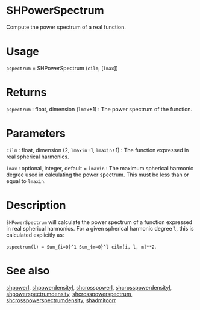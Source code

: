 # SHPowerSpectrum

Compute the power spectrum of a real function.

# Usage

`pspectrum` = SHPowerSpectrum (`cilm`, [`lmax`])

# Returns

`pspectrum` : float, dimension (`lmax`+1)
:   The power spectrum of the function.

# Parameters

`cilm` : float, dimension (2, `lmaxin`+1, `lmaxin`+1)
:   The function expressed in real spherical harmonics.

`lmax` : optional, integer, default = `lmaxin`
:   The maximum spherical harmonic degree used in calculating the power spectrum. This must be less than or equal to `lmaxin`.

# Description

`SHPowerSpectrum` will calculate the power spectrum of a function expressed in real spherical harmonics. For a given spherical harmonic degree `l`, this is calculated explicitly as:

`pspectrum(l) = Sum_{i=0}^1 Sum_{m=0}^l cilm[i, l, m]**2`.

# See also

[shpowerl](pyshpowerl.html), [shpowerdensityl](pyshpowerdensityl.html), [shcrosspowerl](pyshcrosspowerl.html), [shcrosspowerdensityl](pyshcrosspowerdensityl.html), [shpowerspectrumdensity](pyshpowerspectrumdensity.html), [shcrosspowerspectrum](pyshcrosspowerspectrum.html), [shcrosspowerspectrumdensity](pyshcrosspowerspectrumdensity.html), [shadmitcorr](pyshadmitcorr.html)
